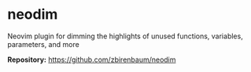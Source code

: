 # neodim

Neovim plugin for dimming the highlights of unused functions, variables, parameters, and more

**Repository:** <https://github.com/zbirenbaum/neodim>

<!-- vim: set ft=markdown: -->